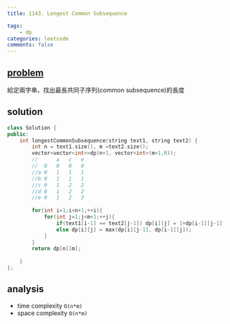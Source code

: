 ```yaml
---
title: 1143. Longest Common Subsequence

tags:  
    - dp
categories: leetcode
comments: false
---
```



## [problem](https://leetcode.com/problems/longest-common-subsequence/)

給定兩字串，找出最長共同子序列(common subsequence)的長度

## solution


```c++
class Solution {
public:
    int longestCommonSubsequence(string text1, string text2) {
        int n = text1.size(), m =text2.size();
        vector<vector<int>>dp(n+1, vector<int>(m+1,0));
        //      a   c   e
        //  0   0   0   0   
        //a 0   1   1   1    
        //b 0   1   1   1
        //c 0   1   2   2
        //d 0   1   2   2
        //e 0   1   2   3
        
        for(int i=1;i<n+1;++i){
            for(int j=1;j<m+1;++j){
                if(text1[i-1] == text2[j-1]) dp[i][j] = 1+dp[i-1][j-1];
                else dp[i][j] = max(dp[i][j-1], dp[i-1][j]);
            }
        }
        return dp[n][m];
        
    }
};
```

## analysis
- time complexity `O(n*m)`
- space complexity `O(n*m)`